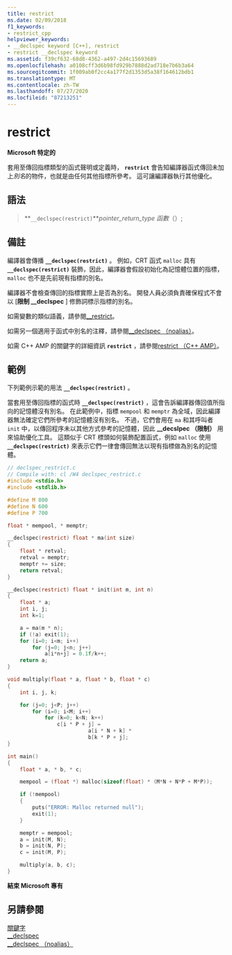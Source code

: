 ```yaml
---
title: restrict
ms.date: 02/09/2018
f1_keywords:
- restrict_cpp
helpviewer_keywords:
- __declspec keyword [C++], restrict
- restrict __declspec keyword
ms.assetid: f39cf632-68d8-4362-a497-2d4c15693689
ms.openlocfilehash: a0108cff3d6b98fd929b7888d2ad718e7b6b3a64
ms.sourcegitcommit: 1f009ab0f2cc4a177f2d1353d5a38f164612bdb1
ms.translationtype: MT
ms.contentlocale: zh-TW
ms.lasthandoff: 07/27/2020
ms.locfileid: "87213251"
---
```

# <a name="restrict"></a>restrict

**Microsoft 特定的**

套用至傳回指標類型的函式聲明或定義時， **`restrict`** 會告知編譯器函式傳回未加上*別名*的物件，也就是由任何其他指標所參考。 這可讓編譯器執行其他優化。

## <a name="syntax"></a>語法

> **`__declspec(restrict)`***pointer_return_type* *函數*（）;

## <a name="remarks"></a>備註

編譯器會傳播 **`__declspec(restrict)`** 。 例如，CRT 函式 `malloc` 具有 **`__declspec(restrict)`** 裝飾，因此，編譯器會假設初始化為記憶體位置的指標， `malloc` 也不是先前現有指標的別名。

編譯器不會檢查傳回的指標實際上是否為別名。 開發人員必須負責確保程式不會以 [**限制 __declspec** ] 修飾詞標示指標的別名。

如需變數的類似語義，請參閱[__restrict](../cpp/extension-restrict.md)。

如需另一個適用于函式中別名的注釋，請參閱[__declspec （noalias）](../cpp/noalias.md)。

如需 C++ AMP 的關鍵字的詳細資訊 **`restrict`** ，請參閱[restrict （C++ AMP）](../cpp/restrict-cpp-amp.md)。

## <a name="example"></a>範例

下列範例示範的用法 **`__declspec(restrict)`** 。

當套用至傳回指標的函式時 **`__declspec(restrict)`** ，這會告訴編譯器傳回值所指向的記憶體沒有別名。 在此範例中，指標 `mempool` 和 `memptr` 為全域，因此編譯器無法確定它們所參考的記憶體沒有別名。 不過，它們會用在 `ma` 和其呼叫者 `init` 中，以傳回程序未以其他方式參考的記憶體，因此 **__decslpec （限制）** 用來協助優化工具。 這類似于 CRT 標頭如何裝飾配置函式，例如 `malloc` 使用 **`__declspec(restrict)`** 來表示它們一律會傳回無法以現有指標做為別名的記憶體。

```C
// declspec_restrict.c
// Compile with: cl /W4 declspec_restrict.c
#include <stdio.h>
#include <stdlib.h>

#define M 800
#define N 600
#define P 700

float * mempool, * memptr;

__declspec(restrict) float * ma(int size)
{
    float * retval;
    retval = memptr;
    memptr += size;
    return retval;
}

__declspec(restrict) float * init(int m, int n)
{
    float * a;
    int i, j;
    int k=1;

    a = ma(m * n);
    if (!a) exit(1);
    for (i=0; i<m; i++)
        for (j=0; j<n; j++)
            a[i*n+j] = 0.1f/k++;
    return a;
}

void multiply(float * a, float * b, float * c)
{
    int i, j, k;

    for (j=0; j<P; j++)
        for (i=0; i<M; i++)
            for (k=0; k<N; k++)
                c[i * P + j] =
                          a[i * N + k] *
                          b[k * P + j];
}

int main()
{
    float * a, * b, * c;

    mempool = (float *) malloc(sizeof(float) * (M*N + N*P + M*P));

    if (!mempool)
    {
        puts("ERROR: Malloc returned null");
        exit(1);
    }

    memptr = mempool;
    a = init(M, N);
    b = init(N, P);
    c = init(M, P);

    multiply(a, b, c);
}
```

**結束 Microsoft 專有**

## <a name="see-also"></a>另請參閱

[關鍵字](../cpp/keywords-cpp.md)<br/>
[__declspec](../cpp/declspec.md)<br/>
[__declspec （noalias）](../cpp/noalias.md)
